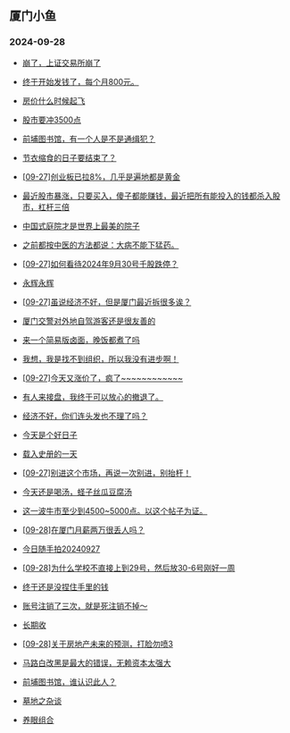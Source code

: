 ## 厦门小鱼 
### 2024-09-28

+ [崩了，上证交易所崩了](http://bbs.xmfish.com/read-htm-tid-18247254.html)

+ [终于开始发钱了，每个月800元。](http://bbs.xmfish.com/read-htm-tid-18247255.html)

+ [房价什么时候起飞](http://bbs.xmfish.com/read-htm-tid-18247185.html)

+ [股市要冲3500点](http://bbs.xmfish.com/read-htm-tid-18247184.html)

+ [前埔图书馆，有一个人是不是通缉犯？](http://bbs.xmfish.com/read-htm-tid-18247274.html)

+ [节衣缩食的日子要结束了？](http://bbs.xmfish.com/read-htm-tid-18247269.html)

+ [[09-27]创业板已拉8%，几乎是遍地都是黄金](http://bbs.xmfish.com/read-htm-tid-18247260.html)

+ [最近股市暴涨，只要买入，傻子都能赚钱，最近把所有能投入的钱都杀入股市，杠杆三倍](http://bbs.xmfish.com/read-htm-tid-18247281.html)

+ [中国式庭院才是世界上最美的院子](http://bbs.xmfish.com/read-htm-tid-18247293.html)

+ [之前都按中医的方法都说：大病不能下猛药。](http://bbs.xmfish.com/read-htm-tid-18247234.html)

+ [[09-27]如何看待2024年9月30号千股跌停？](http://bbs.xmfish.com/read-htm-tid-18247322.html)

+ [永辉永辉](http://bbs.xmfish.com/read-htm-tid-18247249.html)

+ [[09-27]虽说经济不好，但是厦门最近拆很多诶？](http://bbs.xmfish.com/read-htm-tid-18247306.html)

+ [厦门交警对外地自驾游客还是很友善的](http://bbs.xmfish.com/read-htm-tid-18247335.html)

+ [来一个简易版卤面，晚饭都煮了吗](http://bbs.xmfish.com/read-htm-tid-18247349.html)

+ [我想，我是找不到组织，所以我没有进步啊！](http://bbs.xmfish.com/read-htm-tid-18247327.html)

+ [[09-27]今天又涨价了，疯了~~~~~~~~~~~~](http://bbs.xmfish.com/read-htm-tid-18247365.html)

+ [有人来接盘，我终于可以放心的撤退了。](http://bbs.xmfish.com/read-htm-tid-18247352.html)

+ [经济不好，你们连头发也不理了吗？](http://bbs.xmfish.com/read-htm-tid-18247354.html)

+ [今天是个好日子](http://bbs.xmfish.com/read-htm-tid-18247316.html)

+ [载入史册的一天](http://bbs.xmfish.com/read-htm-tid-18247344.html)

+ [[09-27]别进这个市场，再说一次别进，别抬杆！](http://bbs.xmfish.com/read-htm-tid-18247377.html)

+ [今天还是喝汤，蛏子丝瓜豆腐汤](http://bbs.xmfish.com/read-htm-tid-18247348.html)

+ [这一波牛市至少到4500~5000点。以这个帖子为证。](http://bbs.xmfish.com/read-htm-tid-18247430.html)

+ [[09-28]在厦门月薪两万很丢人吗？](http://bbs.xmfish.com/read-htm-tid-18247476.html)

+ [今日随手拍20240927](http://bbs.xmfish.com/read-htm-tid-18247355.html)

+ [[09-28]为什么学校不直接上到29号，然后放30-6号刚好一周](http://bbs.xmfish.com/read-htm-tid-18247459.html)

+ [终于还是没捏住手里的钱](http://bbs.xmfish.com/read-htm-tid-18247468.html)

+ [账号注销了三次，就是死注销不掉～](http://bbs.xmfish.com/read-htm-tid-18247422.html)

+ [长期收](http://bbs.xmfish.com/read-htm-tid-18247406.html)

+ [[09-28]关于房地产未来的预测，打脸勿喷3](http://bbs.xmfish.com/read-htm-tid-18247467.html)

+ [马路白改黑是最大的错误，无赖资本太强大](http://bbs.xmfish.com/read-htm-tid-18247498.html)

+ [前埔图书馆，谁认识此人？](http://bbs.xmfish.com/read-htm-tid-18247491.html)

+ [墓地之杂谈](http://bbs.xmfish.com/read-htm-tid-18247398.html)

+ [养眼组合](http://bbs.xmfish.com/read-htm-tid-18247473.html)

